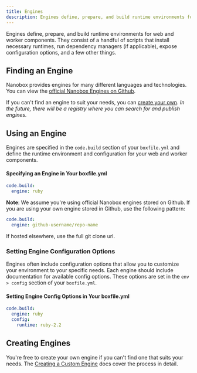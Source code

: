 ```yaml
---
title: Engines
description: Engines define, prepare, and build runtime environments for web and worker components.
---
```


Engines define, prepare, and build runtime environments for web and worker components. They consist of a handful of scripts that install necessary runtimes, run dependency managers (if applicable), expose configuration options, and a few other things.

## Finding an Engine
Nanobox provides engines for many different languages and technologies. You can view the [official Nanobox Engines on Github](https://github.com/nanobox-io?utf8=%E2%9C%93&query=nanobox-engine).

If you can't find an engine to suit your needs, you can [create your own](/engines/create/). *In the future, there will be a registry where you can search for and publish engines.*

## Using an Engine
Engines are specified in the `code.build` section of your `boxfile.yml` and define the runtime environment and configuration for your web and worker components.

#### Specifying an Engine in Your boxfile.yml
```yaml
code.build:
  engine: ruby
```

**Note**: We assume you're using official Nanobox engines stored on Github. If you are using your own engine stored in Github, use the following pattern:

```yaml
code.build:
  engine: github-username/repo-name
```

If hosted elsewhere, use the full git clone url.

### Setting Engine Configuration Options
Engines often include configuration options that allow you to customize your environment to your specific needs. Each engine should include documentation for available config options. These options are set in the  `env > config` section of your `boxfile.yml`.

#### Setting Engine Config Options in Your boxfile.yml
```yaml
code.build:
  engine: ruby
  config:
    runtime: ruby-2.2
```

## Creating Engines
You're free to create your own engine if you can't find one that suits your needs. The [Creating a Custom Engine](/engines/create/) docs cover the process in detail.
